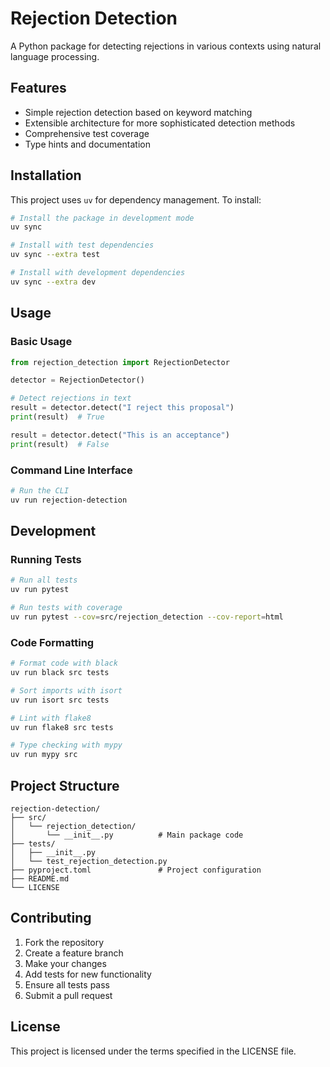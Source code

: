 # Rejection Detection

A Python package for detecting rejections in various contexts using natural language processing.

## Features

- Simple rejection detection based on keyword matching
- Extensible architecture for more sophisticated detection methods
- Comprehensive test coverage
- Type hints and documentation

## Installation

This project uses `uv` for dependency management. To install:

```bash
# Install the package in development mode
uv sync

# Install with test dependencies
uv sync --extra test

# Install with development dependencies
uv sync --extra dev
```

## Usage

### Basic Usage

```python
from rejection_detection import RejectionDetector

detector = RejectionDetector()

# Detect rejections in text
result = detector.detect("I reject this proposal")
print(result)  # True

result = detector.detect("This is an acceptance")
print(result)  # False
```

### Command Line Interface

```bash
# Run the CLI
uv run rejection-detection
```

## Development

### Running Tests

```bash
# Run all tests
uv run pytest

# Run tests with coverage
uv run pytest --cov=src/rejection_detection --cov-report=html
```

### Code Formatting

```bash
# Format code with black
uv run black src tests

# Sort imports with isort
uv run isort src tests

# Lint with flake8
uv run flake8 src tests

# Type checking with mypy
uv run mypy src
```

## Project Structure

```
rejection-detection/
├── src/
│   └── rejection_detection/
│       └── __init__.py          # Main package code
├── tests/
│   ├── __init__.py
│   └── test_rejection_detection.py
├── pyproject.toml               # Project configuration
├── README.md
└── LICENSE
```

## Contributing

1. Fork the repository
2. Create a feature branch
3. Make your changes
4. Add tests for new functionality
5. Ensure all tests pass
6. Submit a pull request

## License

This project is licensed under the terms specified in the LICENSE file.
